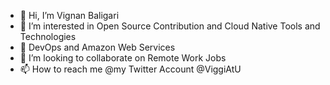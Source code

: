 - 👋 Hi, I’m Vignan Baligari
- 👀 I’m interested in Open Source Contribution and Cloud Native Tools and Technologies 
- 🌱 DevOps and Amazon Web Services
- 💞️ I’m looking to collaborate on Remote Work Jobs
- 📫 How to reach me @my Twitter Account @ViggiAtU

<!---
VignanBaligari234/VignanBaligari234 is a ✨ special ✨ repository because its `README.md` (this file) appears on your GitHub profile.
You can click the Preview link to take a look at your changes.
--->
